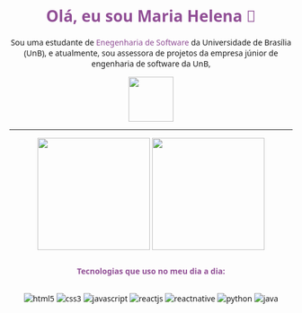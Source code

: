 <div align="center" style="font-family: system-ui,monospace">
    <h1 style="color: #904e95; font-weight: bold; font-family: system-ui,monospace">Olá, eu sou Maria Helena 👋</h1>
    <p>
        Sou uma estudante de <span style="color: #904e95">Enegenharia de Software</span> da Universidade de Brasília (UnB), e atualmente, sou assessora de projetos da empresa júnior de engenharia de software da UnB, </p>
    <a href="https://orcestra.com.br/" style="display: block; margin: auto" target="_blank"><img alt="" src="https://fga.unb.br/insoft/imagens/logonovapng.png" height="80"></a>
    <hr>
<img height=200 align="center" src="https://github-readme-stats.vercel.app/api?username=MariaCHelena&show_icons=true&theme=defaukt&text_color=fff&title_color=fff&rank_icon=github&bg_color=0.5,e96443,904e95&icon_color=fff&hide_border=true&locale=pt-br" />
<img height=200 align="center" src="https://github-readme-stats.vercel.app/api/top-langs/?username=MariaCHelena&size_weight=0.5&count_weight=0.5&layout=donut&text_color=fff&title_color=fff&bg_color=0.5,904e95,e96443&hide_border=true&locale=pt-br">
    <h4 style="color: #904e95; font-weight: bold; font-family: system-ui,monospace; margin: 2em">Tecnologias que uso no meu dia a dia:</h4>
    <div>
        <img align="center" alt="html5" src="https://img.shields.io/badge/HTML5-E34F26?style=for-the-badge&logo=html5&logoColor=white">
        <img align="center" alt="css3" src="https://img.shields.io/badge/CSS3-1572B6?style=for-the-badge&logo=css3&logoColor=white">
        <img align="center" alt="javascript" src="https://img.shields.io/badge/JavaScript-F7DF1E?style=for-the-badge&logo=javascript&logoColor=black">
        <img align="center" alt="reactjs" src="https://img.shields.io/badge/React-20232A?style=for-the-badge&logo=react&logoColor=61DAFB">
        <img align="center" alt="reactnative" src="https://img.shields.io/badge/React_Native-20232A?style=for-the-badge&logo=react&logoColor=61DAFB">
        <img align="center" alt="python" src="https://img.shields.io/badge/Python-14354C?style=for-the-badge&logo=python&logoColor=white">
        <img align="center" alt="java" src="https://img.shields.io/badge/Java-ED8B00?style=for-the-badge&logo=openjdk&logoColor=white">
    </div>
</div>


<!--
**MariaCHelena/MariaCHelena** is a ✨ _special_ ✨ repository because its `README.md` (this file) appears on your GitHub profile.

Here are some ideas to get you started:

- 🔭 I’m currently working on ...
- 🌱 I’m currently learning ...
- 👯 I’m looking to collaborate on ...
- 🤔 I’m looking for help with ...
- 💬 Ask me about ...
- 📫 How to reach me: ...
- 😄 Pronouns: ...
- ⚡ Fun fact: ...
-->
